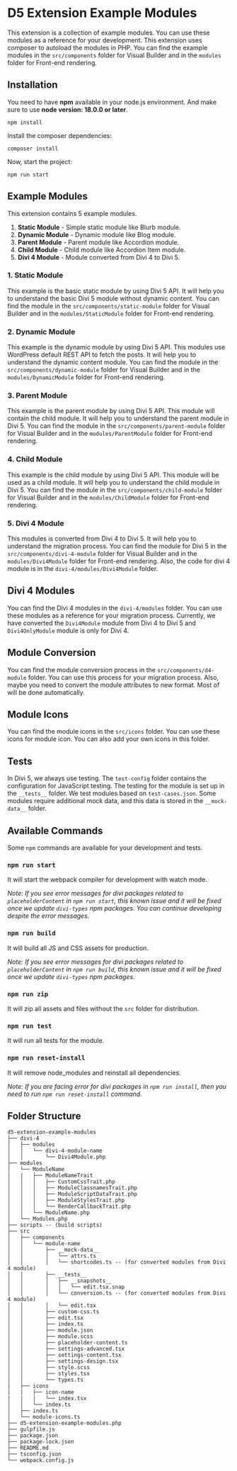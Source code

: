 # D5 Extension Example Modules
This extension is a collection of example modules. You can use these modules as a reference for your development. This extension uses composer to autoload the modules in PHP. You can find the example modules in the `src/components` folder for Visual Builder and in the `modules` folder for Front-end rendering.

## Installation
You need to have **npm** available in your node.js environment. And make sure to use **node version: 18.0.0 or later**.
```
npm install
```

Install the composer dependencies:
```
composer install
```

Now, start the project:
```
npm run start
```

## Example Modules
This extension contains 5 example modules.
1. **Static Module** - Simple static module like Blurb module.
2. **Dynamic Module** - Dynamic module like Blog module.
3. **Parent Module** - Parent module like Accordion module.
4. **Child Module** - Child module like Accordion Item module.
5. **Divi 4 Module** - Module converted from Divi 4 to Divi 5.

### 1. Static Module
This example is the basic static module by using Divi 5 API. It will help you to understand the basic Divi 5 module without dynamic content. You can find the module in the `src/components/static-module` folder for Visual Builder and in the `modules/StaticModule` folder for Front-end rendering.

### 2. Dynamic Module
This example is the dynamic module by using Divi 5 API. This modules use WordPress default REST API to fetch the posts. It will help you to understand the dynamic content module. You can find the module in the `src/components/dynamic-module` folder for Visual Builder and in the `modules/DynamicModule` folder for Front-end rendering.

### 3. Parent Module
This example is the parent module by using Divi 5 API. This module will contain the child module. It will help you to understand the parent module in Divi 5. You can find the module in the `src/components/parent-module` folder for Visual Builder and in the `modules/ParentModule` folder for Front-end rendering.

### 4. Child Module
This example is the child module by using Divi 5 API. This module will be used as a child module. It will help you to understand the child module in Divi 5. You can find the module in the `src/components/child-module` folder for Visual Builder and in the `modules/ChildModule` folder for Front-end rendering.

### 5. Divi 4 Module
This modules is converted from Divi 4 to Divi 5. It will help you to understand the migration process. You can find the module for Divi 5 in the `src/components/divi-4-module` folder for Visual Builder and in the `modules/Divi4Module` folder for Front-end rendering. Also, the code for divi 4 module is in the `divi-4/modules/Divi4Module` folder.

## Divi 4 Modules
You can find the Divi 4 modules in the `divi-4/modules` folder. You can use these modules as a reference for your migration process. Currently, we have converted the `Divi4Module` module from Divi 4 to Divi 5 and `Divi4OnlyModule` module is only for Divi 4.

## Module Conversion
You can find the module conversion process in the `src/components/d4-module` folder. You can use this process for your migration process. Also, maybe you need to convert the module attributes to new format. Most of will be done automatically.

## Module Icons
You can find the module icons in the `src/icons` folder. You can use these icons for module icon. You can also add your own icons in this folder.

## Tests
In Divi 5, we always use testing. The `test-config` folder contains the configuration for JavaScript testing. The testing for the module is set up in the `__tests__` folder. We test modules based on `test-cases.json`. Some modules require additional mock data, and this data is stored in the `__mock-data__` folder.

## Available Commands
Some `npm` commands are available for your development and tests.

### `npm run start`
It will start the webpack compiler for development with watch mode.

_Note: If you see error messages for divi packages related to `placeholderContent` in `npm run start`, this known issue and it will be fixed once we update `divi-types` npm packages. You can continue developing despite the error messages._

### `npm run build`
It will build all JS and CSS assets for production.

_Note: If you see error messages for divi packages related to `placeholderContent` in `npm run build`, this known issue and it will be fixed once we update `divi-types` npm packages._

### `npm run zip`
It will zip all assets and files without the `src` folder for distribution.

### `npm run test`
It will run all tests for the module.

### `npm run reset-install`
It will remove node_modules and reinstall all dependencies.

_Note: If you are facing error for divi packages in `npm run install`, then you need to run `npm run reset-install` command._


## Folder Structure
```
d5-extension-example-modules
├── divi-4
│   ├── modules
│   │   └── divi-4-module-name
│   │       └── Divi4Module.php
├── modules
│   └── ModuleName
|   |   ├── ModuleNameTrait
│   │   │   ├── CustomCssTrait.php
│   │   │   ├── ModuleClassnamesTrait.php
│   │   │   ├── ModuleScriptDataTrait.php
│   │   │   ├── ModuleStylesTrait.php
│   │   │   └── RenderCallbackTrait.php
│   │   └── ModuleName.php
│   └── Modules.php
├── scripts -- (build scripts)
├── src
│   ├── components
│   │   └── module-name
│   │       ├── __mock-data__
│   │       │   └── attrs.ts
│   │       │   └── shortcodes.ts -- (for converted modules from Divi 4 module)
│   │       ├── __tests__
│   │       │   ├── __snapshots__
│   │       │   │   └── edit.tsx.snap
│   │       │   └── conversion.ts -- (for converted modules from Divi 4 module)
│   │       │   └── edit.tsx
│   │       ├── custom-css.ts
│   │       ├── edit.tsx
│   │       ├── index.ts
│   │       ├── module.json
│   │       ├── module.scss
│   │       ├── placeholder-content.ts
│   │       ├── settings-advanced.tsx
│   │       ├── settings-content.tsx
│   │       ├── settings-design.tsx
│   │       ├── style.scss
│   │       ├── styles.tsx
│   │       └── types.ts
|   ├── icons
|   |   ├── icon-name
|   |   |   └── index.tsx
│   │   └── index.ts
│   ├── index.ts
│   └── module-icons.ts
├── d5-extension-example-modules.php
├── gulpfile.js
├── package.json
├── package-lock.json
├── README.md
├── tsconfig.json
└── webpack.config.js
```